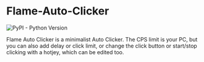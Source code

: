 # Flame-Auto-Clicker
 
![PyPI - Python Version](https://img.shields.io/pypi/pyversions/PySimpleGui)

Flame Auto Clicker is a minimalist Auto Clicker. 
The CPS limit is your PC, but you can also add delay or click limit,
or change the click button or start/stop clicking with a hotjey, which can be edited too.
